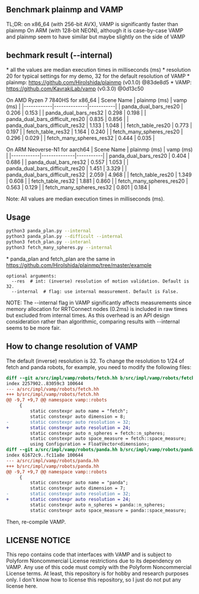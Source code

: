 ## Benchmark plainmp and VAMP
TL;DR: on x86_64 (with 256-bit AVX), VAMP is significantly faster than plainmp
On ARM (with 128-bit NEON), although it is case-by-case VAMP and plainmp seem to have similar but maybe slightly on the side of VAMP

## bechmark result (--internal)
\* all the values are median execution times in milliseconds (ms)
\* resolution 20 for typical settings for my demo, 32 for the default resolution of VAMP
\* plainmp: https://github.com/HiroIshida/plainmp (v0.1.0) @83de8d5
\* VAMP: https://github.com/KavrakiLab/vamp (v0.3.0) @0d13c50

On AMD Ryzen 7 7840HS for x86_64
| Scene Name | plainmp (ms) | vamp (ms) |
|------------|--------------|-----------|
| panda_dual_bars_res20 | 0.206 | 0.153 |
| panda_dual_bars_res32 | 0.298 | 0.198 |
| panda_dual_bars_difficult_res20 | 0.835 | 0.856 |
| panda_dual_bars_difficult_res32 | 1.133 | 1.048 |
| fetch_table_res20 | 0.773 | 0.197 |
| fetch_table_res32 | 1.164 | 0.240 |
| fetch_many_spheres_res20 | 0.296 | 0.029 |
| fetch_many_spheres_res32 | 0.444 | 0.035 |

On ARM Neoverse-N1 for aarch64
| Scene Name | plainmp (ms) | vamp (ms) |
|------------|--------------|-----------|
| panda_dual_bars_res20 | 0.404 | 0.686 |
| panda_dual_bars_res32 | 0.557 | 1.053 |
| panda_dual_bars_difficult_res20 | 1.451 | 3.329 |
| panda_dual_bars_difficult_res32 | 2.059 | 4.968 |
| fetch_table_res20 | 1.349 | 0.608 |
| fetch_table_res32 | 1.881 | 0.860 |
| fetch_many_spheres_res20 | 0.563 | 0.129 |
| fetch_many_spheres_res32 | 0.801 | 0.184 |

Note: All values are median execution times in milliseconds (ms).

## Usage
```bash
python3 panda_plan.py --internal
python3 panda_plan.py --difficult --internal
python3 fetch_plan.py --interanl
python3 fetch_many_spheres.py --internal
```
\* panda_plan and fetch_plan are the same in https://github.com/HiroIshida/plainmp/tree/master/example
```
optional arguments:
  --res  # int: (inverse) resolution of motion validation. Default is 32.
  --internal  # flag: use internal measurement. Default is False.
```
NOTE: The --internal flag in VAMP significantly affects measurements since memory allocation for RRTConnect nodes (0.2ms) is included in raw times but excluded from internal times. As this overhead is an API design consideration rather than algorithmic, comparing results with --internal seems to be more fair.

## How to change resolution of VAMP
The default (inverse) resolution is 32. To change the resolution to 1/24 of fetch and panda robots, for example, you need to modify the following files:
```diff
diff --git a/src/impl/vamp/robots/fetch.hh b/src/impl/vamp/robots/fetch.hh
index 2257902..83059c3 100644
--- a/src/impl/vamp/robots/fetch.hh
+++ b/src/impl/vamp/robots/fetch.hh
@@ -9,7 +9,7 @@ namespace vamp::robots
     {
         static constexpr auto name = "fetch";
         static constexpr auto dimension = 8;
-        static constexpr auto resolution = 32;
+        static constexpr auto resolution = 24;
         static constexpr auto n_spheres = fetch::n_spheres;
         static constexpr auto space_measure = fetch::space_measure;
         using Configuration = FloatVector<dimension>;
diff --git a/src/impl/vamp/robots/panda.hh b/src/impl/vamp/robots/panda.hh
index 61672c9..fc11a8e 100644
--- a/src/impl/vamp/robots/panda.hh
+++ b/src/impl/vamp/robots/panda.hh
@@ -9,7 +9,7 @@ namespace vamp::robots
     {
         static constexpr auto name = "panda";
         static constexpr auto dimension = 7;
-        static constexpr auto resolution = 32;
+        static constexpr auto resolution = 24;
         static constexpr auto n_spheres = panda::n_spheres;
         static constexpr auto space_measure = panda::space_measure;
``` 
Then, re-compile VAMP.


## LICENSE NOTICE
This repo contains code that interfaces with VAMP and is subject to 
Polyform Noncommercial License restrictions due to its dependency on VAMP.
Any use of this code must comply with the Polyform Noncommercial License terms.
At least, this repository is for hobby and research purposes only.
I don't know how to license this repository, so I just do not put any license here.
